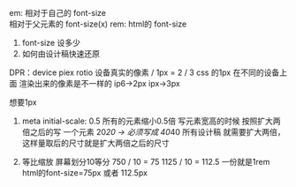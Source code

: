 em: 相对于自己的 font-size  
    相对于父元素的 font-size(x)
rem: html的 font-size
1. font-size 设多少
2. 如何由设计稿快速还原

DPR：device piex rotio 设备真实的像素 / 1px = 2 / 3
css 的1px 在不同的设备上面 渲染出来的像素是不一样的  ip6->2px ipx->3px


想要1px
1. meta initial-scale: 0.5 所有的元素缩小0.5倍
   写元素宽高的时候 按照扩大两倍之后的写
   一个元素 20*20 -> 必须写成 40*40
   所有设计稿 就需要扩大两倍，这样量取后的尺寸就是扩大两倍之后的尺寸

2. 等比缩放
   屏幕划分10等分
   750 / 10 = 75
   1125 / 10 = 112.5
   一份就是1rem html的font-size=75px 或者 112.5px
